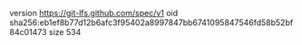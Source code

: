 version https://git-lfs.github.com/spec/v1
oid sha256:eb1ef8b77d12b6afc3f95402a8997847bb6741095847546fd58b52bf84c01473
size 534
